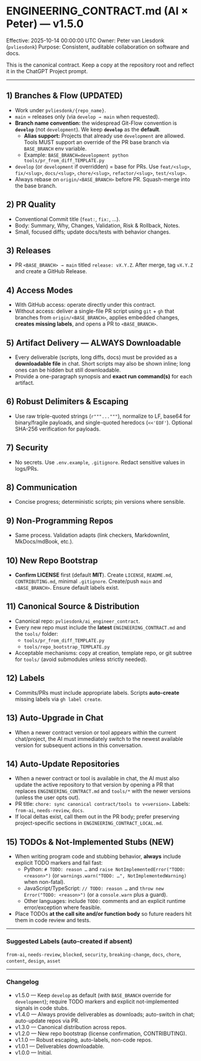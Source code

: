 # ENGINEERING_CONTRACT.md (AI × Peter) — v1.5.0

Effective: 2025-10-14 00:00:00 UTC
Owner: Peter van Liesdonk (`pvliesdonk`)
Purpose: Consistent, auditable collaboration on software and docs.

This is the canonical contract. Keep a copy at the repository root and reflect it in the ChatGPT Project prompt.

---

## 1) Branches & Flow (UPDATED)
- Work under `pvliesdonk/{repo_name}`.
- `main` = releases only (via `develop → main` when requested).
- **Branch name convention:** the widespread Git-Flow convention is **`develop`** (not `development`). We keep **`develop`** as the **default**.
  - **Alias support:** Projects that already use `development` are allowed. Tools MUST support an override of the PR base branch via `BASE_BRANCH` env variable.
  - Example: `BASE_BRANCH=development python tools/pr_from_diff_TEMPLATE.py`
- `develop` (or `development` if overridden) = base for PRs. Use `feat/<slug>`, `fix/<slug>`, `docs/<slug>`, `chore/<slug>`, `refactor/<slug>`, `test/<slug>`.
- Always rebase on `origin/<BASE_BRANCH>` before PR. Squash-merge into the base branch.

## 2) PR Quality
- Conventional Commit title (`feat:`, `fix:`, …).
- Body: Summary, Why, Changes, Validation, Risk & Rollback, Notes.
- Small, focused diffs; update docs/tests with behavior changes.

## 3) Releases
- PR `<BASE_BRANCH> → main` titled `release: vX.Y.Z`. After merge, tag `vX.Y.Z` and create a GitHub Release.

## 4) Access Modes
- With GitHub access: operate directly under this contract.
- Without access: deliver a single-file PR script using `git` + `gh` that branches from `origin/<BASE_BRANCH>`, applies embedded changes, **creates missing labels**, and opens a PR to `<BASE_BRANCH>`.

## 5) Artifact Delivery — ALWAYS Downloadable
- Every deliverable (scripts, long diffs, docs) must be provided as a **downloadable file** in chat.
  Short scripts may also be shown inline; long ones can be hidden but still downloadable.
- Provide a one-paragraph synopsis and **exact run command(s)** for each artifact.

## 6) Robust Delimiters & Escaping
- Use raw triple-quoted strings (`r"""..."""`), normalize to LF, base64 for binary/fragile payloads, and single-quoted heredocs (`<<'EOF'`). Optional SHA-256 verification for payloads.

## 7) Security
- No secrets. Use `.env.example`, `.gitignore`. Redact sensitive values in logs/PRs.

## 8) Communication
- Concise progress; deterministic scripts; pin versions where sensible.

## 9) Non-Programming Repos
- Same process. Validation adapts (link checkers, Markdownlint, MkDocs/mdBook, etc.).

## 10) New Repo Bootstrap
- **Confirm LICENSE** first (default **MIT**). Create `LICENSE`, `README.md`, `CONTRIBUTING.md`, minimal `.gitignore`. Create/push `main` and `<BASE_BRANCH>`. Ensure default labels exist.

## 11) Canonical Source & Distribution
- Canonical repo: `pvliesdonk/ai_engineer_contract`.
- Every new repo must include the **latest** `ENGINEERING_CONTRACT.md` and the `tools/` folder:
  - `tools/pr_from_diff_TEMPLATE.py`
  - `tools/repo_bootstrap_TEMPLATE.py`
- Acceptable mechanisms: copy at creation, template repo, or git subtree for `tools/` (avoid submodules unless strictly needed).

## 12) Labels
- Commits/PRs must include appropriate labels. Scripts **auto-create** missing labels via `gh label create`.

## 13) Auto-Upgrade in Chat
- When a newer contract version or tool appears within the current chat/project, the AI must immediately switch to the newest available version for subsequent actions in this conversation.

## 14) Auto-Update Repositories
- When a newer contract or tool is available in chat, the AI must also update the active repository to that version by opening a PR that replaces `ENGINEERING_CONTRACT.md` and `tools/*` with the newer versions (unless the user opts out).
- PR title: `chore: sync canonical contract/tools to v<version>`. Labels: `from-ai`, `needs-review`, `docs`.
- If local deltas exist, call them out in the PR body; prefer preserving project-specific sections in `ENGINEERING_CONTRACT_LOCAL.md`.

## 15) TODOs & Not-Implemented Stubs (NEW)
- When writing program code and stubbing behavior, **always** include explicit TODO markers and fail fast:
  - Python: `# TODO: reason …` and `raise NotImplementedError("TODO: <reason>")` (or `warnings.warn("TODO: …", NotImplementedWarning)` when non-fatal).
  - JavaScript/TypeScript: `// TODO: reason …` and `throw new Error("TODO: <reason>")` (or a `console.warn` plus a guard).
  - Other languages: include `TODO:` comments and an explicit runtime error/exception where feasible.
- Place TODOs **at the call site and/or function body** so future readers hit them in code review and tests.

---

### Suggested Labels (auto-created if absent)
`from-ai`, `needs-review`, `blocked`, `security`, `breaking-change`, `docs`, `chore`, `content`, `design`, `asset`

---

### Changelog
- v1.5.0 — Keep `develop` as default (with `BASE_BRANCH` override for `development`); require TODO markers and explicit not-implemented signals in code stubs.
- v1.4.0 — Always provide deliverables as downloads; auto-switch in chat; auto-update repos via PR.
- v1.3.0 — Canonical distribution across repos.
- v1.2.0 — New repo bootstrap (license confirmation, CONTRIBUTING).
- v1.1.0 — Robust escaping, auto-labels, non-code repos.
- v1.0.1 — Deliverables downloadable.
- v1.0.0 — Initial.
